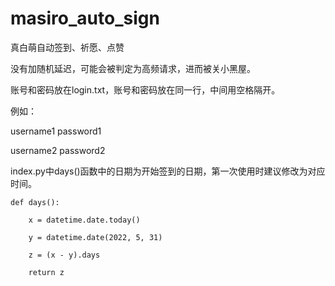# masiro_auto_sign

真白萌自动签到、祈愿、点赞

没有加随机延迟，可能会被判定为高频请求，进而被关小黑屋。

账号和密码放在login.txt，账号和密码放在同一行，中间用空格隔开。

例如：

username1    password1

username2    password2



index.py中days()函数中的日期为开始签到的日期，第一次使用时建议修改为对应时间。


    def days():
    
        x = datetime.date.today()
        
        y = datetime.date(2022, 5, 31)
        
        z = (x - y).days
        
        return z
